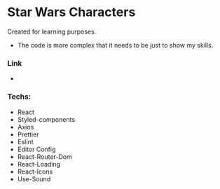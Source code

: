 # Star Wars Characters

Created for learning purposes.
* The code is more complex that it needs to be just to show my skills.

### Link
- 

### Techs:
- React
- Styled-components
- Axios
- Prettier
- Eslint
- Editor Config
- React-Router-Dom
- React-Loading
- React-Icons
- Use-Sound

